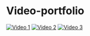 # Video-portfolio
[![Video 1](https://img.youtube.com/vi/vX7oy4N-2WA/0.jpg)](https://www.youtube.com/watch?v=vX7oy4N-2WA)
[![Video 2](https://img.youtube.com/vi/e_wDTLOEt3Y/0.jpg)](https://www.youtube.com/watch?v=e_wDTLOEt3Y)
[![Video 3](https://img.youtube.com/vi/a7kTqy96Bz8/0.jpg)](https://www.youtube.com/watch?v=a7kTqy96Bz8)
